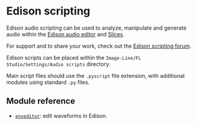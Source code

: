 # Edison scripting

Edison audio scripting can be used to analyze, manipulate and generate audio
within the [Edison audio editor](https://www.image-line.com/fl-studio-learning/fl-studio-online-manual/html/plugins/Edison.htm)
and [Slicex](https://www.image-line.com/fl-studio-learning/fl-studio-online-manual/html/plugins/Slicex.htm).

For support and to share your work, check out the
[Edison scripting forum](https://forum.image-line.com/viewforum.php?f=2009).

Edison scripts can be placed within the
`Image-Line/FL Studio/Settings/Audio scripts` directory.

Main script files should use the `.pyscript` file extension, with additional
modules using standard `.py` files.

## Module reference

* [`enveditor`](./enveditor): edit waveforms in Edison.
